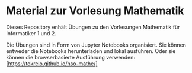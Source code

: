 # Material zur Vorlesung Mathematik

Dieses Repository enhält Übungen zu den Vorlesungen Mathematik für Informatiker 1 und 2.

Die Übungen sind in Form von Jupyter Notebooks organisiert. Sie können entweder die Notebooks herunterladen und lokal ausführen. Oder sie können die browserbasierte Ausführung verwenden: [https://tokrelo.github.io/hso-mathe/]
